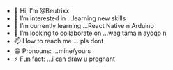 - 👋 Hi, I’m @Beutrixx
- 👀 I’m interested in ...learning new skills
- 🌱 I’m currently learning ...React Native n Arduino
- 💞️ I’m looking to collaborate on ...wag tama n ayoqo n
- 📫 How to reach me ... pls dont
- 😄 Pronouns: ...mine/yours
- ⚡ Fun fact: ...i can draw u pregnant

<!---
Beutrixx/Beutrixx is a ✨ special ✨ repository because its `README.md` (this file) appears on your GitHub profile.
You can click the Preview link to take a look at your changes.
--->
